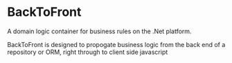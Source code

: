 BackToFront
===========

A domain logic container for business rules on the .Net platform.

BackToFront is designed to propogate business logic from the back end of a repository or ORM, right through to client side javascript
